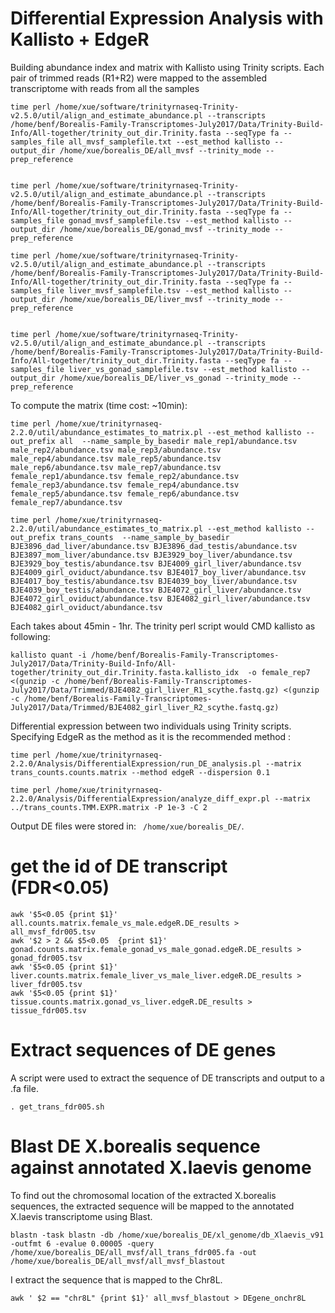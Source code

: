 # Differential Expression Analysis with Kallisto + EdgeR
Building abundance index and matrix with Kallisto using Trinity scripts. Each pair of trimmed reads (R1+R2) were mapped to the assembled transcriptome with reads from all the samples
```
time perl /home/xue/software/trinityrnaseq-Trinity-v2.5.0/util/align_and_estimate_abundance.pl --transcripts /home/benf/Borealis-Family-Transcriptomes-July2017/Data/Trinity-Build-Info/All-together/trinity_out_dir.Trinity.fasta --seqType fa --samples_file all_mvsf_samplefile.txt --est_method kallisto --output_dir /home/xue/borealis_DE/all_mvsf --trinity_mode --prep_reference


time perl /home/xue/software/trinityrnaseq-Trinity-v2.5.0/util/align_and_estimate_abundance.pl --transcripts /home/benf/Borealis-Family-Transcriptomes-July2017/Data/Trinity-Build-Info/All-together/trinity_out_dir.Trinity.fasta --seqType fa --samples_file gonad_mvsf_samplefile.tsv --est_method kallisto --output_dir /home/xue/borealis_DE/gonad_mvsf --trinity_mode --prep_reference

time perl /home/xue/software/trinityrnaseq-Trinity-v2.5.0/util/align_and_estimate_abundance.pl --transcripts /home/benf/Borealis-Family-Transcriptomes-July2017/Data/Trinity-Build-Info/All-together/trinity_out_dir.Trinity.fasta --seqType fa --samples_file liver_mvsf_samplefile.tsv --est_method kallisto --output_dir /home/xue/borealis_DE/liver_mvsf --trinity_mode --prep_reference


time perl /home/xue/software/trinityrnaseq-Trinity-v2.5.0/util/align_and_estimate_abundance.pl --transcripts /home/benf/Borealis-Family-Transcriptomes-July2017/Data/Trinity-Build-Info/All-together/trinity_out_dir.Trinity.fasta --seqType fa --samples_file liver_vs_gonad_samplefile.tsv --est_method kallisto --output_dir /home/xue/borealis_DE/liver_vs_gonad --trinity_mode --prep_reference

```
To compute the matrix (time cost: ~10min):
```
time perl /home/xue/trinityrnaseq-2.2.0/util/abundance_estimates_to_matrix.pl --est_method kallisto --out_prefix all  --name_sample_by_basedir male_rep1/abundance.tsv male_rep2/abundance.tsv male_rep3/abundance.tsv male_rep4/abundance.tsv male_rep5/abundance.tsv male_rep6/abundance.tsv male_rep7/abundance.tsv female_rep1/abundance.tsv female_rep2/abundance.tsv female_rep3/abundance.tsv female_rep4/abundance.tsv female_rep5/abundance.tsv female_rep6/abundance.tsv female_rep7/abundance.tsv

time perl /home/xue/trinityrnaseq-2.2.0/util/abundance_estimates_to_matrix.pl --est_method kallisto --out_prefix trans_counts  --name_sample_by_basedir BJE3896_dad_liver/abundance.tsv BJE3896_dad_testis/abundance.tsv BJE3897_mom_liver/abundance.tsv BJE3929_boy_liver/abundance.tsv BJE3929_boy_testis/abundance.tsv BJE4009_girl_liver/abundance.tsv BJE4009_girl_oviduct/abundance.tsv BJE4017_boy_liver/abundance.tsv BJE4017_boy_testis/abundance.tsv BJE4039_boy_liver/abundance.tsv BJE4039_boy_testis/abundance.tsv BJE4072_girl_liver/abundance.tsv BJE4072_girl_oviduct/abundance.tsv BJE4082_girl_liver/abundance.tsv BJE4082_girl_oviduct/abundance.tsv
```

Each takes about 45min - 1hr. The trinity perl script would CMD kallisto as following:
```
kallisto quant -i /home/benf/Borealis-Family-Transcriptomes-July2017/Data/Trinity-Build-Info/All-together/trinity_out_dir.Trinity.fasta.kallisto_idx  -o female_rep7 <(gunzip -c /home/benf/Borealis-Family-Transcriptomes-July2017/Data/Trimmed/BJE4082_girl_liver_R1_scythe.fastq.gz) <(gunzip -c /home/benf/Borealis-Family-Transcriptomes-July2017/Data/Trimmed/BJE4082_girl_liver_R2_scythe.fastq.gz)
```

Differential expression between two individuals using Trinity scripts. Specifying EdgeR as the method as it is the recommended method :
```
time perl /home/xue/trinityrnaseq-2.2.0/Analysis/DifferentialExpression/run_DE_analysis.pl --matrix trans_counts.counts.matrix --method edgeR --dispersion 0.1

time perl /home/xue/trinityrnaseq-2.2.0/Analysis/DifferentialExpression/analyze_diff_expr.pl --matrix ../trans_counts.TMM.EXPR.matrix -P 1e-3 -C 2
```
Output DE files were stored in: ``` /home/xue/borealis_DE/```.

# get the id of DE transcript (FDR<0.05)
```
awk '$5<0.05 {print $1}' all.counts.matrix.female_vs_male.edgeR.DE_results > all_mvsf_fdr005.tsv
awk '$2 > 2 && $5<0.05  {print $1}' gonad.counts.matrix.female_gonad_vs_male_gonad.edgeR.DE_results > gonad_fdr005.tsv
awk '$5<0.05 {print $1}' liver.counts.matrix.female_liver_vs_male_liver.edgeR.DE_results > liver_fdr005.tsv
awk '$5<0.05 {print $1}' tissue.counts.matrix.gonad_vs_liver.edgeR.DE_results > tissue_fdr005.tsv

```

# Extract sequences of DE genes
A script were used to extract the sequence of DE transcripts and output to a .fa file.
```
. get_trans_fdr005.sh
```
# Blast DE X.borealis sequence against annotated X.laevis genome
To find out the chromosomal location of the extracted X.borealis sequences, the extracted sequence will be mapped to the annotated X.laevis transcriptome using Blast. 
```
blastn -task blastn -db /home/xue/borealis_DE/xl_genome/db_Xlaevis_v91 -outfmt 6 -evalue 0.00005 -query  /home/xue/borealis_DE/all_mvsf/all_trans_fdr005.fa -out /home/xue/borealis_DE/all_mvsf/all_mvsf_blastout
```
I extract the sequence that is mapped to the Chr8L.
```
awk ' $2 == "chr8L" {print $1}' all_mvsf_blastout > DEgene_onchr8L
```


